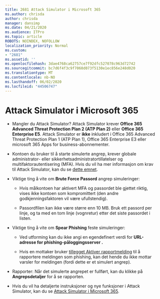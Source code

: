 ```yaml
---
title: 2681 Attack Simulator i Microsoft 365
ms.author: chrisda
author: chrisda
manager: dansimp
ms.date: 04/21/2020
ms.audience: ITPro
ms.topic: article
ROBOTS: NOINDEX, NOFOLLOW
localization_priority: Normal
ms.custom:
- "2681"
ms.assetid: ''
ms.openlocfilehash: 3dae4768ca62757ce7f92dfc527078c963d72742
ms.sourcegitcommit: bc7d6f4f3c9f7060d073f5130e1ec856e248d020
ms.translationtype: MT
ms.contentlocale: nb-NO
ms.lasthandoff: 06/02/2020
ms.locfileid: "44506747"
---
```

# <a name="attack-simulator-in-microsoft-365"></a>Attack Simulator i Microsoft 365

- Mangler du Attack Simulator? Attack Simulator krever **Office 365 Advanced Threat Protection Plan 2 (ATP Plan 2)** eller **Office 365 Enterprise E5**. Attack Simulator er **ikke** inkludert i Office 365 Advanced Threat Protection Plan 1 (ATP Plan 1), Office 365 Enterprise E3 eller microsoft 365 Apps for business-abonnementer.

- Kontoen du bruker til å starte simulerte angrep, krever globale administrator- eller sikkerhetsadministratortillatelser og multifaktorautentisering (MFA). Hvis du vil ha mer informasjon om krav til Attack Simulator, kan du se [dette emnet](https://docs.microsoft.com/microsoft-365/security/office-365-security/attack-simulator).

- Viktige ting å vite om **Brute Force Passord** angrep simuleringer:

  - Hvis målkontoen har aktivert MFA og passordet ble gjettet riktig, vises ikke kontoen som kompromittert (den andre godkjenningsfaktoren vil være ufullstendig).

  - Passordfilen kan ikke være større enn 10 MB. Bruk ett passord per linje, og ta med en tom linje (vognretur) etter det siste passordet i listen.

- Viktige ting å vite om **Spear Phishing** feste simuleringer:

  - Ved utforming kan du ikke angi en egendefinert verdi for **URL-adresse for phishing-påloggingsserver .**

  - Hvis en mottaker bruker [tillegget Aktiver rapportmelding](https://docs.microsoft.com/microsoft-365/security/office-365-security/enable-the-report-message-add-in) til å rapportere meldingen som phishing, kan det hende du ikke mottar varsler for meldingen (fordi dette er et simulert angrep).

- Rapporter: Når det simulerte angrepet er fullført, kan du klikke på **Angrepsdetaljer** for å se rapporten.

- Hvis du vil ha detaljerte instruksjoner og nye funksjoner i Attack Simulator, kan du se [Attack Simulator i Microsoft 365](https://docs.microsoft.com/microsoft-365/security/office-365-security/attack-simulator).

